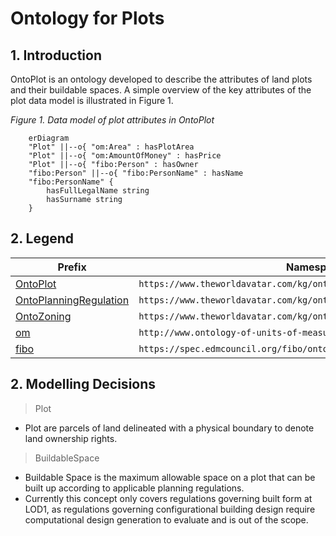 # Ontology for Plots
## 1. Introduction
OntoPlot is an ontology developed to describe the attributes of land plots and their buildable spaces.  A simple overview of the key attributes of the plot data model is illustrated in Figure 1. 

*Figure 1. Data model of plot attributes in OntoPlot*
```mermaid
    erDiagram 
    "Plot" ||--o{ "om:Area" : hasPlotArea
    "Plot" ||--o{ "om:AmountOfMoney" : hasPrice
    "Plot" ||--o{ "fibo:Person" : hasOwner
    "fibo:Person" ||--o{ "fibo:PersonName" : hasName
    "fibo:PersonName" {
        hasFullLegalName string
        hasSurname string
    }
```

## 2. Legend
Prefix | Namespace
--- | ---
[OntoPlot](https://github.com/cambridge-cares/TheWorldAvatar/tree/main/JPS_Ontology/ontology/ontoplot) | `https://www.theworldavatar.com/kg/ontoplot/`
[OntoPlanningRegulation](https://github.com/cambridge-cares/TheWorldAvatar/tree/main/JPS_Ontology/ontology/ontoplanningregulation) | `https://www.theworldavatar.com/kg/ontoplanningregulation/`
[OntoZoning](https://github.com/cambridge-cares/TheWorldAvatar/tree/main/JPS_Ontology/ontology/ontozoning) | `https://www.theworldavatar.com/kg/ontozoning/`
[om](https://github.com/HajoRijgersberg/OM) | `http://www.ontology-of-units-of-measure.org/resource/om-2/`
[fibo](https://spec.edmcouncil.org/fibo/ontology/FND/AgentsAndPeople/People/Person) | `https://spec.edmcouncil.org/fibo/ontology/FND/AgentsAndPeople/People/`

## 2. Modelling Decisions
>Plot

- Plot are parcels of land delineated with a physical boundary to denote land ownership rights.

>BuildableSpace

- Buildable Space is the maximum allowable space on a plot that can be built up according to applicable planning regulations. 
- Currently this concept only covers regulations governing built form at LOD1, as regulations governing configurational building design require computational design generation to evaluate and is out of the scope.
